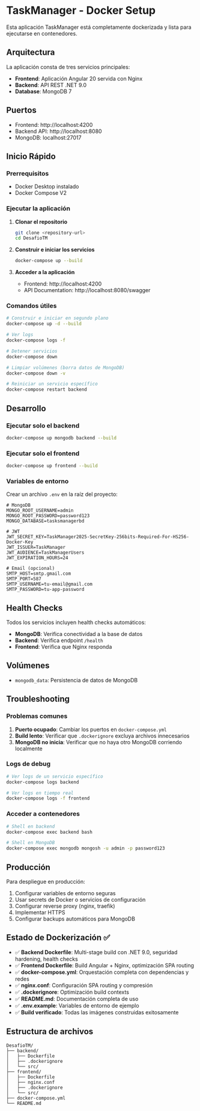 # TaskManager - Docker Setup

Esta aplicación TaskManager está completamente dockerizada y lista para ejecutarse en contenedores.

## Arquitectura

La aplicación consta de tres servicios principales:

- **Frontend**: Aplicación Angular 20 servida con Nginx
- **Backend**: API REST .NET 9.0
- **Database**: MongoDB 7

## Puertos

- Frontend: http://localhost:4200
- Backend API: http://localhost:8080
- MongoDB: localhost:27017

## Inicio Rápido

### Prerrequisitos

- Docker Desktop instalado
- Docker Compose V2

### Ejecutar la aplicación

1. **Clonar el repositorio**
   ```bash
   git clone <repository-url>
   cd DesafioTM
   ```

2. **Construir e iniciar los servicios**
   ```bash
   docker-compose up --build
   ```

3. **Acceder a la aplicación**
   - Frontend: http://localhost:4200
   - API Documentation: http://localhost:8080/swagger

### Comandos útiles

```bash
# Construir e iniciar en segundo plano
docker-compose up -d --build

# Ver logs
docker-compose logs -f

# Detener servicios
docker-compose down

# Limpiar volúmenes (borra datos de MongoDB)
docker-compose down -v

# Reiniciar un servicio específico
docker-compose restart backend
```

## Desarrollo

### Ejecutar solo el backend

```bash
docker-compose up mongodb backend --build
```

### Ejecutar solo el frontend

```bash
docker-compose up frontend --build
```

### Variables de entorno

Crear un archivo `.env` en la raíz del proyecto:

```env
# MongoDB
MONGO_ROOT_USERNAME=admin
MONGO_ROOT_PASSWORD=password123
MONGO_DATABASE=tasksmanagerbd

# JWT
JWT_SECRET_KEY=TaskManager2025-SecretKey-256bits-Required-For-HS256-Docker-Key
JWT_ISSUER=TaskManager
JWT_AUDIENCE=TaskManagerUsers
JWT_EXPIRATION_HOURS=24

# Email (opcional)
SMTP_HOST=smtp.gmail.com
SMTP_PORT=587
SMTP_USERNAME=tu-email@gmail.com
SMTP_PASSWORD=tu-app-password
```

## Health Checks

Todos los servicios incluyen health checks automáticos:

- **MongoDB**: Verifica conectividad a la base de datos
- **Backend**: Verifica endpoint `/health`
- **Frontend**: Verifica que Nginx responda

## Volúmenes

- `mongodb_data`: Persistencia de datos de MongoDB

## Troubleshooting

### Problemas comunes

1. **Puerto ocupado**: Cambiar los puertos en `docker-compose.yml`
2. **Build lento**: Verificar que `.dockerignore` excluya archivos innecesarios
3. **MongoDB no inicia**: Verificar que no haya otro MongoDB corriendo localmente

### Logs de debug

```bash
# Ver logs de un servicio específico
docker-compose logs backend

# Ver logs en tiempo real
docker-compose logs -f frontend
```

### Acceder a contenedores

```bash
# Shell en backend
docker-compose exec backend bash

# Shell en MongoDB
docker-compose exec mongodb mongosh -u admin -p password123
```

## Producción

Para despliegue en producción:

1. Configurar variables de entorno seguras
2. Usar secrets de Docker o servicios de configuración
3. Configurar reverse proxy (nginx, traefik)
4. Implementar HTTPS
5. Configurar backups automáticos para MongoDB

## Estado de Dockerización ✅

- ✅ **Backend Dockerfile**: Multi-stage build con .NET 9.0, seguridad hardening, health checks
- ✅ **Frontend Dockerfile**: Build Angular + Nginx, optimización SPA routing
- ✅ **docker-compose.yml**: Orquestación completa con dependencias y redes
- ✅ **nginx.conf**: Configuración SPA routing y compresión
- ✅ **.dockerignore**: Optimización build contexts
- ✅ **README.md**: Documentación completa de uso
- ✅ **.env.example**: Variables de entorno de ejemplo
- ✅ **Build verificado**: Todas las imágenes construidas exitosamente

## Estructura de archivos

```
DesafioTM/
├── backend/
│   ├── Dockerfile
│   ├── .dockerignore
│   └── src/
├── frontend/
│   ├── Dockerfile
│   ├── nginx.conf
│   ├── .dockerignore
│   └── src/
├── docker-compose.yml
└── README.md
```